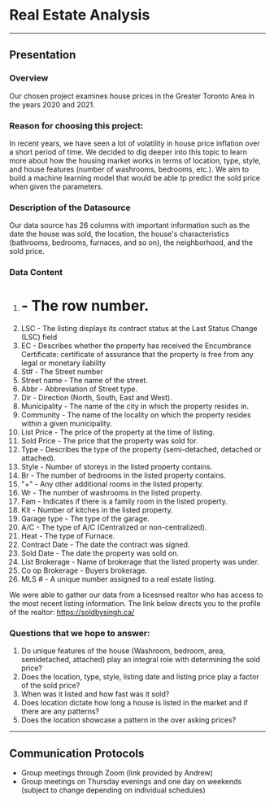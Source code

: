 # Real Estate Analysis
---

## Presentation

### Overview
Our chosen project examines house prices in the Greater Toronto Area in the years 2020 and 2021.

### Reason for choosing this project:
In recent years, we have seen a lot of volatility in house price inflation over a short period of time. We decided to dig deeper into this topic to learn more about how the housing market works in terms of location, type, style, and house features (number of washrooms, bedrooms, etc.). We aim to build a machine learning model that would be able tp predict the sold price when given the parameters.

### Description of the Datasource
Our data source has 26 columns with important information such as the date the house was sold, the location, the house's characteristics (bathrooms, bedrooms, furnaces, and so on), the neighborhood, and the sold price. 

### Data Content 
1. # - The row number. 
2. LSC - The listing displays its contract status at the Last Status Change (LSC) field
3. EC - Describes whether the property has received the Encumbrance Certificate: certificate of assurance that the property is free from any legal or monetary liability
4. St# - The Street number 
5. Street name - The name of the street.
6. Abbr - Abbreviation of Street type.
7. Dir - Direction (North, South, East and West). 
8. Municipality - The name of the city in which the property resides in. 
9. Community - The name of the locality on which the property resides within a given municipality.
10. List Price - The price of the property at the time of listing.
11. Sold Price - The price that the property was sold for. 
12. Type - Describes the type of the property (semi-detached, detached or attached).
13. Style - Number of storeys in the listed property contains.
14. Br - The number of bedrooms in the listed property contains.
15. "+" - Any other additional rooms in the listed property. 
16. Wr - The number of washrooms in the listed property.
17. Fam - Indicates if there is a family room in the listed property.
18. Kit - Number of kitches in the listed property.
19. Garage type - The type of the garage.
20. A/C - The type of A/C (Centralized or non-centralized).
21. Heat - The type of Furnace.
22. Contract Date - The date the contract was signed.
23. Sold Date - The date the property was sold on.
24. List Brokerage - Name of brokerage that the listed property was under.
25. Co op Brokerage - Buyers brokerage.
26. MLS # - A unique number assigned to a real estate listing. 

We were able to gather our data from a licesnsed realtor who has access to the most recent listing information. The link below directs you to the profile of the realtor:
https://soldbysingh.ca/

### Questions that we hope to answer: 
1. Do unique features of the house (Washroom, bedroom, area, semidetached, attached) play an integral role with determining the sold price?<br/>
2. Does the location, type, style, listing date and listing price play a factor of the sold price?<br/>
3. When was it listed and how fast was it sold?<br/> 
4. Does location dictate how long a house is listed in the market and if there are any patterns?<br/>
5. Does the location showcase a pattern in the over asking prices?<br/>

---

## Communication Protocols
- Group meetings through Zoom (link provided by Andrew)
- Group meetings on Thursday evenings and one day on weekends (subject to change depending on individual schedules)
